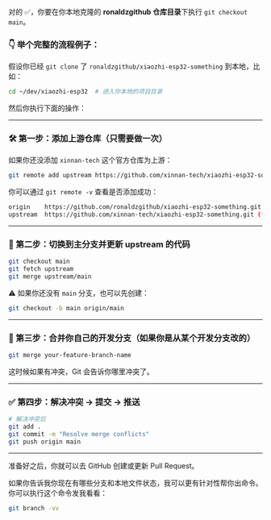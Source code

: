 对的 ✅，你要在你本地克隆的 **ronaldzgithub 仓库目录**下执行 `git checkout main`。

### 👇 举个完整的流程例子：

假设你已经 `git clone` 了 `ronaldzgithub/xiaozhi-esp32-something` 到本地，比如：

```bash
cd ~/dev/xiaozhi-esp32  # 进入你本地的项目目录
```

然后你执行下面的操作：

---

### 🛠 第一步：添加上游仓库（只需要做一次）
如果你还没添加 `xinnan-tech` 这个官方仓库为上游：

```bash
git remote add upstream https://github.com/xinnan-tech/xiaozhi-esp32-something.git
```

你可以通过 `git remote -v` 查看是否添加成功：

```bash
origin    https://github.com/ronaldzgithub/xiaozhi-esp32-something.git (fetch)
upstream  https://github.com/xinnan-tech/xiaozhi-esp32-something.git (fetch)
```

---

### 🔄 第二步：切换到主分支并更新 upstream 的代码

```bash
git checkout main
git fetch upstream
git merge upstream/main
```

⚠️ 如果你还没有 `main` 分支，也可以先创建：

```bash
git checkout -b main origin/main
```

---

### 🤖 第三步：合并你自己的开发分支（如果你是从某个开发分支改的）

```bash
git merge your-feature-branch-name
```

这时候如果有冲突，Git 会告诉你哪里冲突了。

---

### ✅ 第四步：解决冲突 → 提交 → 推送

```bash
# 解决冲突后
git add .
git commit -m "Resolve merge conflicts"
git push origin main
```

---

准备好之后，你就可以去 GitHub 创建或更新 Pull Request。

如果你告诉我你现在有哪些分支和本地文件状态，我可以更有针对性帮你出命令。你可以执行这个命令发我看看：

```bash
git branch -vv
```